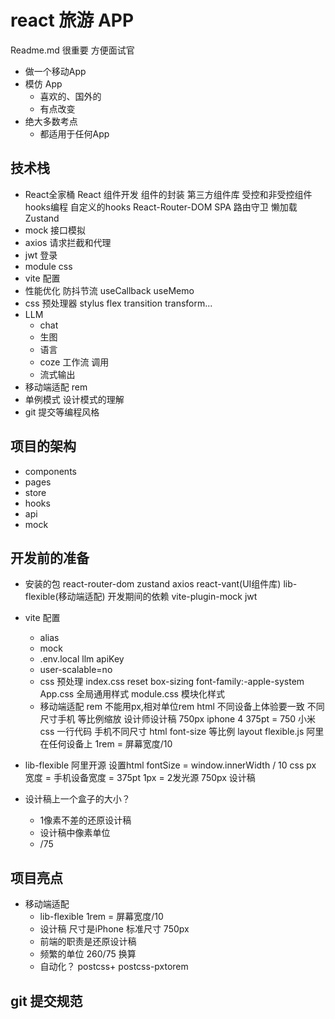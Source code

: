 # react 旅游 APP
Readme.md 很重要 方便面试官
- 做一个移动App 
- 模仿 App
    - 喜欢的、国外的
    - 有点改变
- 绝大多数考点
    - 都适用于任何App

## 技术栈
- React全家桶
    React 组件开发
    组件的封装
    第三方组件库
    受控和非受控组件
    hooks编程 自定义的hooks
    React-Router-DOM
        SPA
        路由守卫
        懒加载
    Zustand
- mock 接口模拟
- axios 请求拦截和代理
- jwt 登录
- module css
- vite 配置
- 性能优化
    防抖节流
    useCallback useMemo
- css 预处理器 stylus
    flex transition transform...
- LLM
    - chat
    - 生图
    - 语言
    - coze 工作流 调用
    - 流式输出
- 移动端适配
    rem
- 单例模式 设计模式的理解
- git 提交等编程风格
## 项目的架构
- components
- pages
- store
- hooks
- api
- mock

## 开发前的准备
- 安装的包
    react-router-dom zustand axios
    react-vant(UI组件库) lib-flexible(移动端适配)
    开发期间的依赖
    vite-plugin-mock jwt
- vite 配置
    - alias
    - mock
    - .env.local
    llm apiKey
    - user-scalable=no
    - css 预处理
        index.css reset
        box-sizing font-family:-apple-system
        App.css  全局通用样式
        module.css 模块化样式
    - 移动端适配 rem
        不能用px,相对单位rem html
        不同设备上体验要一致
        不同尺寸手机 等比例缩放 
        设计师设计稿 750px iphone 4  375pt = 750
        小米
        css 一行代码  手机不同尺寸 html font-size 等比例
        layout
        flexible.js 阿里 在任何设备上
        1rem = 屏幕宽度/10
- lib-flexible
    阿里开源
    设置html fontSize = window.innerWidth / 10
    css px 宽度 = 手机设备宽度 = 375pt
    1px = 2发光源
    750px 设计稿

- 设计稿上一个盒子的大小？
    - 1像素不差的还原设计稿
    - 设计稿中像素单位
    - /75

## 项目亮点
- 移动端适配
    - lib-flexible  1rem = 屏幕宽度/10
    - 设计稿 尺寸是iPhone 标准尺寸 750px
    - 前端的职责是还原设计稿
    - 频繁的单位 260/75 换算
    - 自动化？
        postcss+ postcss-pxtorem
## git 提交规范
